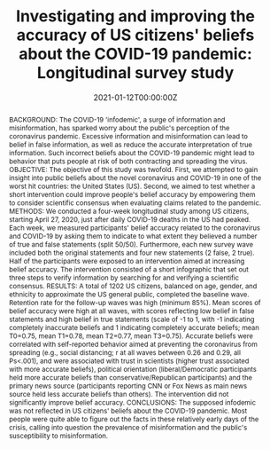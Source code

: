 ---
title: "Investigating and improving the accuracy of US citizens' beliefs about the COVID-19 pandemic: Longitudinal survey study"

# Authors
# If you created a profile for a user (e.g. the default `admin` user), write the username (folder name) here 
# and it will be replaced with their full name and linked to their profile.
authors:
- admin
- Gabi Schaap
- Harm Veling
- Moniek Buijzen

date: "2021-01-12T00:00:00Z"
doi: "10.2196/24069"

# Schedule page publish date (NOT publication's date).
publishDate: "2017-01-01T00:00:00Z"

# Publication type.
# Legend: 0 = Uncategorized; 1 = Conference paper; 2 = Journal article;
# 3 = Preprint / Working Paper; 4 = Report; 5 = Book; 6 = Book section;
# 7 = Thesis; 8 = Patent
publication_types: ["2"]

# Publication name and optional abbreviated publication name.
publication: In *Journal of Medical Internet Research*
publication_short: In *JMIR*

abstract: "BACKGROUND: The COVID-19 'infodemic', a surge of information and misinformation, has sparked worry about the public's perception of the coronavirus pandemic. Excessive information and misinformation can lead to belief in false information, as well as reduce the accurate interpretation of true information. Such incorrect beliefs about the COVID-19 pandemic might lead to behavior that puts people at risk of both contracting and spreading the virus. OBJECTIVE: The objective of this study was twofold. First, we attempted to gain insight into public beliefs about the novel coronavirus and COVID-19 in one of the worst hit countries: the United States (US). Second, we aimed to test whether a short intervention could improve people's belief accuracy by empowering them to consider scientific consensus when evaluating claims related to the pandemic. METHODS: We conducted a four-week longitudinal study among US citizens, starting April 27, 2020, just after daily COVID-19 deaths in the US had peaked. Each week, we measured participants' belief accuracy related to the coronavirus and COVID-19 by asking them to indicate to what extent they believed a number of true and false statements (split 50/50). Furthermore, each new survey wave included both the original statements and four new statements (2 false, 2 true). Half of the participants were exposed to an intervention aimed at increasing belief accuracy. The intervention consisted of a short infographic that set out three steps to verify information by searching for and verifying a scientific consensus. RESULTS: A total of 1202 US citizens, balanced on age, gender, and ethnicity to approximate the US general public, completed the baseline wave. Retention rate for the follow-up waves was high (minimum 85%). Mean scores of belief accuracy were high at all waves, with scores reflecting low belief in false statements and high belief in true statements (scale of -1 to 1, with -1 indicating completely inaccurate beliefs and 1 indicating completely accurate beliefs; mean T0=0.75, mean T1=0.78, mean T2=0.77, mean T3=0.75). Accurate beliefs were correlated with self-reported behavior aimed at preventing the coronavirus from spreading (e.g., social distancing; r at all waves between 0.26 and 0.29, all Ps<.001), and were associated with trust in scientists (higher trust associated with more accurate beliefs), political orientation (liberal/Democratic participants held more accurate beliefs than conservative/Republican participants) and the primary news source (participants reporting CNN or Fox News as main news source held less accurate beliefs than others). The intervention did not significantly improve belief accuracy. CONCLUSIONS: The supposed infodemic was not reflected in US citizens' beliefs about the COVID-19 pandemic. Most people were quite able to figure out the facts in these relatively early days of the crisis, calling into question the prevalence of misinformation and the public's susceptibility to misinformation."

# Summary. An optional shortened abstract.
summary: 

tags: []

# Display this page in the Featured widget?
featured: true

# Custom links (uncomment lines below)
# links:
# - name: Custom Link
#   url: http://example.org

url_pdf: 'https://www.jmir.org/2021/1/e24069/PDF'
url_code: 'https://osf.io/4e9ky/'
url_dataset: 'https://osf.io/4e9ky/'
url_poster: ''
url_project: ''
url_slides: ''
url_source: ''
url_video: ''

# Featured image
# To use, add an image named `featured.jpg/png` to your page's folder. 
image:
  caption: 'Image credit: '
  focal_point: ""
  preview_only: false

---